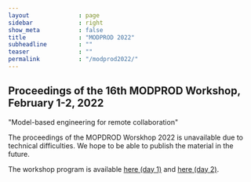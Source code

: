 ```yaml
---
layout              : page
sidebar             : right
show_meta           : false
title               : "MODPROD 2022"
subheadline         : ""
teaser              : ""
permalink           : "/modprod2022/"
---
```


## Proceedings of the 16th MODPROD Workshop, February 1-2, 2022

"Model-based engineering for remote collaboration"

The proceedings of the MOPDROD Worskhop 2022 is unavailable due to technical difficulties. We hope to be able to publish the material in the future.

The workshop program is available [here (day 1)](https://modprodblog.wordpress.com/wp-content/uploads/2023/02/modprod_program_2022-1.pdf) and [here (day 2)](https://modprodblog.wordpress.com/wp-content/uploads/2023/02/modprod_program_2022-2.pdf).